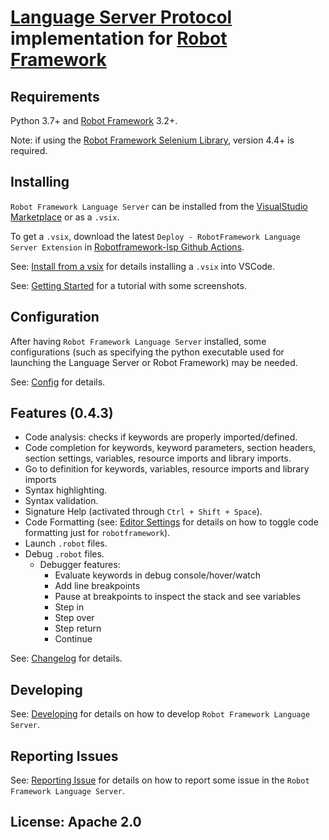 [Language Server Protocol](https://github.com/Microsoft/language-server-protocol) implementation for [Robot Framework](https://robotframework.org/)
=============

Requirements
-------------

Python 3.7+ and [Robot Framework](https://robotframework.org/) 3.2+.

Note: if using the [Robot Framework Selenium Library](https://github.com/robotframework/SeleniumLibrary), version 4.4+ is required.

Installing
-----------

`Robot Framework Language Server` can be installed from the [VisualStudio Marketplace](https://marketplace.visualstudio.com/items?itemName=robocorp.robotframework-lsp) or as a `.vsix`.

To get a `.vsix`, download the latest `Deploy - RobotFramework Language Server Extension` in [Robotframework-lsp Github Actions](https://github.com/robocorp/robotframework-lsp/actions?query=workflow%3A%22Deploy+-+RobotFramework+Language+Server+Extension%22).

See: [Install from a vsix](https://code.visualstudio.com/docs/editor/extension-gallery#_install-from-a-vsix) for details installing a `.vsix` into VSCode.

See: [Getting Started](https://hub.robocorp.com/development/best-practices/language-server-protocol-for-robot-framework/) for a tutorial with some screenshots.


Configuration
-------------

After having `Robot Framework Language Server` installed, some configurations (such as specifying
the python executable used for launching the Language Server or Robot Framework)
may be needed.

See: [Config](https://github.com/robocorp/robotframework-lsp/tree/robotframework-lsp-0.4.3/robotframework-ls/docs/config.md) for details.
  

Features (0.4.3)
-----------------

- Code analysis: checks if keywords are properly imported/defined.
- Code completion for keywords, keyword parameters, section headers, section settings, variables, resource imports and library imports.
- Go to definition for keywords, variables, resource imports and library imports
- Syntax highlighting.
- Syntax validation.
- Signature Help (activated through `Ctrl + Shift + Space`).
- Code Formatting (see: [Editor Settings](https://code.visualstudio.com/docs/getstarted/settings#_language-specific-editor-settings) for details on how to toggle code formatting just for `robotframework`).
- Launch `.robot` files.
- Debug `.robot` files.
    - Debugger features:
        - Evaluate keywords in debug console/hover/watch
        - Add line breakpoints
        - Pause at breakpoints to inspect the stack and see variables
        - Step in
        - Step over
        - Step return
        - Continue

See: [Changelog](https://github.com/robocorp/robotframework-lsp/tree/robotframework-lsp-0.4.3/robotframework-ls/docs/changelog.md) for details.


Developing
------------

See: [Developing](https://github.com/robocorp/robotframework-lsp/tree/robotframework-lsp-0.4.3/robotframework-ls/docs/develop.md) for details on how to develop `Robot Framework Language Server`.

Reporting Issues
-----------------

See: [Reporting Issue](https://github.com/robocorp/robotframework-lsp/tree/robotframework-lsp-0.4.3/robotframework-ls/docs/reporting_issues.md) for details on how to report some issue in the `Robot Framework Language Server`.

License: Apache 2.0
-------------------
